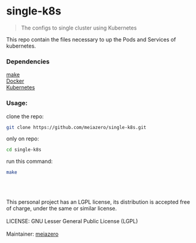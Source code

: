 # single-k8s
> The configs to single cluster using Kubernetes

This repo contain the files necessary to up the Pods and Services of kubernetes.

### Dependencies
[make](https://www.gnu.org/software/make/) <br/>
[Docker](https://docker.com) <br/>
[Kubernetes](https://kubernetes.io) <br/>

### Usage:
clone the repo: <br/>
```bash
git clone https://github.com/meiazero/single-k8s.git
```
only on repo: <br/>
```bash
cd single-k8s
```
run this command: <br/>
```bash
make
```
<br/>
<br/>

This personal project has an LGPL license, its distribution is accepted free of charge, under the same or similar license. <br/><br/> 
LICENSE: GNU Lesser General Public License (LGPL) <br/><br/>
Maintainer: [meiazero](github.com/meiazero/)
